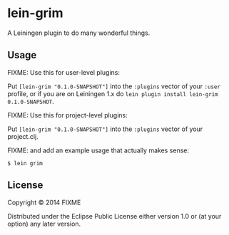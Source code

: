 # lein-grim

A Leiningen plugin to do many wonderful things.

## Usage

FIXME: Use this for user-level plugins:

Put `[lein-grim "0.1.0-SNAPSHOT"]` into the `:plugins` vector of your
`:user` profile, or if you are on Leiningen 1.x do `lein plugin install
lein-grim 0.1.0-SNAPSHOT`.

FIXME: Use this for project-level plugins:

Put `[lein-grim "0.1.0-SNAPSHOT"]` into the `:plugins` vector of your project.clj.

FIXME: and add an example usage that actually makes sense:

    $ lein grim

## License

Copyright © 2014 FIXME

Distributed under the Eclipse Public License either version 1.0 or (at
your option) any later version.

